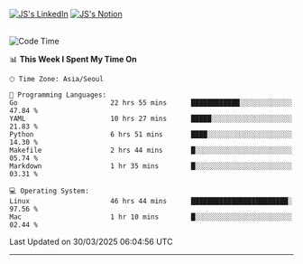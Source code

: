 
[![JS's LinkedIn](https://img.shields.io/badge/LinkedIn-blue?style=for-the-badge&logo=linkedin)](https://www.linkedin.com/in/jaeseung-lee-5a2a32139/) 
[![JS's Notion](https://img.shields.io/badge/Notion-black?style=for-the-badge&logo=notion)](https://bit.ly/ljswiki1) <br><br>
<!-- ![JS's GitHub stats](https://github-readme-stats-lemon-five.vercel.app/api?username=tkxkd0159&hide=contribs,prs,stars,issues&show_icons=true&theme=react&include_all_commits=true)   -->
<!-- ![Top Langs](https://github-readme-stats-lemon-five.vercel.app/api/top-langs/?username=tkxkd0159&layout=compact&hide=jupyter%20notebook,scss,html,css&langs_count=10)  -->


<!--START_SECTION:waka-->
![Code Time](http://img.shields.io/badge/Code%20Time-3%2C588%20hrs%204%20mins-blue)

📊 **This Week I Spent My Time On** 

```text
🕑︎ Time Zone: Asia/Seoul

💬 Programming Languages: 
Go                       22 hrs 55 mins      ████████████░░░░░░░░░░░░░   47.84 % 
YAML                     10 hrs 27 mins      █████░░░░░░░░░░░░░░░░░░░░   21.83 % 
Python                   6 hrs 51 mins       ████░░░░░░░░░░░░░░░░░░░░░   14.30 % 
Makefile                 2 hrs 44 mins       █░░░░░░░░░░░░░░░░░░░░░░░░   05.74 % 
Markdown                 1 hr 35 mins        █░░░░░░░░░░░░░░░░░░░░░░░░   03.31 % 

💻 Operating System: 
Linux                    46 hrs 44 mins      ████████████████████████░   97.56 % 
Mac                      1 hr 10 mins        █░░░░░░░░░░░░░░░░░░░░░░░░   02.44 % 
```


 Last Updated on 30/03/2025 06:04:56 UTC
<!--END_SECTION:waka-->

---
<!---
<a href="https://github.com/tkxkd0159/books">
  <img align="center" src="https://github-readme-stats-lemon-five.vercel.app/api/pin/?username=tkxkd0159&repo=books&theme=react" />
</a>
-->

<!---
- 🔭 I’m currently working on ...
- 🌱 I’m currently learning blockchain and distributed network
- 👯 I’m looking to collaborate on ...
- 🤔 I’m looking for help with ...
- 💬 Ask me about ...
- 📫 How to reach me: ...
- 😄 Pronouns: ...
- ⚡ Fun fact: ...
-->
